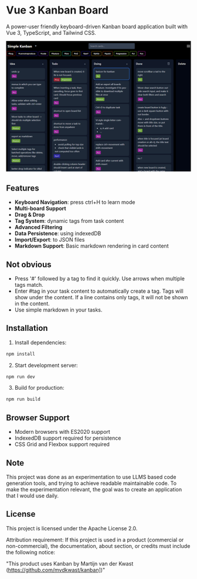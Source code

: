 # Vue 3 Kanban Board

A power-user friendly keyboard-driven Kanban board application built with Vue
3, TypeScript, and Tailwind CSS.

![Kanban](doc/screenshot.png)


## Features

- **Keyboard Navigation**: press ctrl+H to learn mode
- **Multi-board Support**
- **Drag & Drop**
- **Tag System**: dynamic tags from task content
- **Advanced Filtering**
- **Data Persistence**: using indexedDB
- **Import/Export**: to JSON files
- **Markdown Support**: Basic markdown rendering in card content

## Not obvious

- Press '#' followed by a tag to find it quickly. Use arrows when multiple tags match.
- Enter #tag in your task content to automatically create a tag. Tags will show under the content. If a line contains only tags, it will not be shown in the content.
- Use simple markdown in your tasks.

## Installation

1. Install dependencies:
```bash
npm install
```

2. Start development server:
```bash
npm run dev
```

3. Build for production:
```bash
npm run build
```

## Browser Support

- Modern browsers with ES2020 support
- IndexedDB support required for persistence
- CSS Grid and Flexbox support required

## Note

This project was done as an experimentation to use LLMS based code generation
tools, and trying to achieve readable maintainable code. To make the
experimentation relevant, the goal was to create an application that I would
use daily.


## License

This project is licensed under the Apache License 2.0.

Attribution requirement:
If this project is used in a product (commercial or non-commercial), the documentation, about section, or credits must include the following notice:

"This product uses Kanban by Martijn van der Kwast (https://github.com/mvdkwast/kanban])"

